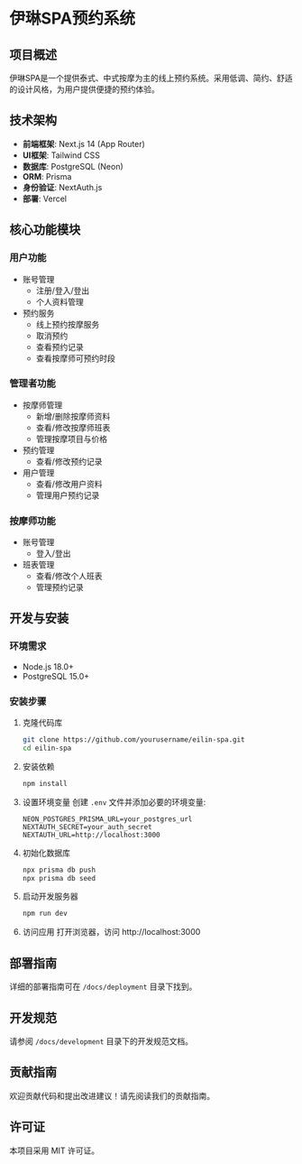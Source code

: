 # 伊琳SPA预约系统

## 项目概述
伊琳SPA是一个提供泰式、中式按摩为主的线上预约系统。采用低调、简约、舒适的设计风格，为用户提供便捷的预约体验。

## 技术架构
- **前端框架**: Next.js 14 (App Router)
- **UI框架**: Tailwind CSS
- **数据库**: PostgreSQL (Neon)
- **ORM**: Prisma
- **身份验证**: NextAuth.js
- **部署**: Vercel

## 核心功能模块

### 用户功能
- 账号管理
  - 注册/登入/登出
  - 个人资料管理
- 预约服务  
  - 线上预约按摩服务
  - 取消预约
  - 查看预约记录
  - 查看按摩师可预约时段

### 管理者功能
- 按摩师管理
  - 新增/删除按摩师资料
  - 查看/修改按摩师班表
  - 管理按摩项目与价格
- 预约管理
  - 查看/修改预约记录
- 用户管理
  - 查看/修改用户资料
  - 管理用户预约记录

### 按摩师功能
- 账号管理
  - 登入/登出 
- 班表管理
  - 查看/修改个人班表
  - 管理预约记录

## 开发与安装

### 环境需求
- Node.js 18.0+
- PostgreSQL 15.0+

### 安装步骤
1. 克隆代码库
   ```bash
   git clone https://github.com/yourusername/eilin-spa.git
   cd eilin-spa
   ```

2. 安装依赖
   ```bash
   npm install
   ```

3. 设置环境变量
   创建 `.env` 文件并添加必要的环境变量:
   ```
   NEON_POSTGRES_PRISMA_URL=your_postgres_url
   NEXTAUTH_SECRET=your_auth_secret
   NEXTAUTH_URL=http://localhost:3000
   ```

4. 初始化数据库
   ```bash
   npx prisma db push
   npx prisma db seed
   ```

5. 启动开发服务器
   ```bash
   npm run dev
   ```

6. 访问应用
   打开浏览器，访问 http://localhost:3000

## 部署指南
详细的部署指南可在 `/docs/deployment` 目录下找到。

## 开发规范
请参阅 `/docs/development` 目录下的开发规范文档。

## 贡献指南
欢迎贡献代码和提出改进建议！请先阅读我们的贡献指南。

## 许可证
本项目采用 MIT 许可证。
